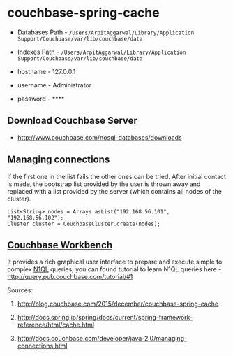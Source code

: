 # couchbase-spring-cache


 - Databases Path - `/Users/ArpitAggarwal/Library/Application Support/Couchbase/var/lib/couchbase/data`

 - Indexes Path - `/Users/ArpitAggarwal/Library/Application Support/Couchbase/var/lib/couchbase/data`

 - hostname - 127.0.0.1

 - username - Administrator

 - password - ****


## Download Couchbase Server

 - http://www.couchbase.com/nosql-databases/downloads

## Managing connections

If the first one in the list fails the other ones can be tried. After initial contact is made, the bootstrap list provided by the user is thrown away and replaced with a list provided by the server (which contains all nodes of the cluster).

```
List<String> nodes = Arrays.asList("192.168.56.101", "192.168.56.102");
Cluster cluster = CouchbaseCluster.create(nodes);
```


## [Couchbase Workbench][couchbase-workbench]

It provides a rich graphical user interface to prepare and execute simple to complex [N1QL][n1ql] queries, you can found tutorial to learn N1QL queries here - http://query.pub.couchbase.com/tutorial/#1

[n1ql]: https://www.couchbase.com/n1ql
[couchbase-workbench]: https://developer.couchbase.com/documentation/server/4.1/tools/query-workbench-intro.html




Sources:

1. http://blog.couchbase.com/2015/december/couchbase-spring-cache

2. http://docs.spring.io/spring/docs/current/spring-framework-reference/html/cache.html

3. http://docs.couchbase.com/developer/java-2.0/managing-connections.html
